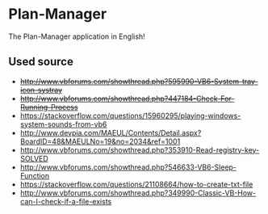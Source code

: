 # Plan-Manager
The Plan-Manager application in English!

## Used source
- ~~http://www.vbforums.com/showthread.php?595990-VB6-System-tray-icon-systray~~
- ~~http://www.vbforums.com/showthread.php?447184-Check-For-Running-Process~~
- https://stackoverflow.com/questions/15960295/playing-windows-system-sounds-from-vb6
- http://www.devpia.com/MAEUL/Contents/Detail.aspx?BoardID=48&MAEULNo=19&no=2034&ref=1001
- http://www.vbforums.com/showthread.php?353910-Read-registry-key-SOLVED
- http://www.vbforums.com/showthread.php?546633-VB6-Sleep-Function
- https://stackoverflow.com/questions/21108664/how-to-create-txt-file
- http://www.vbforums.com/showthread.php?349990-Classic-VB-How-can-I-check-if-a-file-exists
